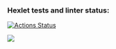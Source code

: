 ### Hexlet tests and linter status:
[![Actions Status](https://github.com/IldarNazipov/frontend-project-44/workflows/hexlet-check/badge.svg)](https://github.com/IldarNazipov/frontend-project-44/actions)

<a href="https://codeclimate.com/github/IldarNazipov/frontend-project-44/maintainability"><img src="https://api.codeclimate.com/v1/badges/1ecb57d31583164877d4/maintainability" /></a>

<script id="asciicast-E7Uv9dp8BSZoDhAfasECGlO3u" src="https://asciinema.org/a/E7Uv9dp8BSZoDhAfasECGlO3u.js" async></script>